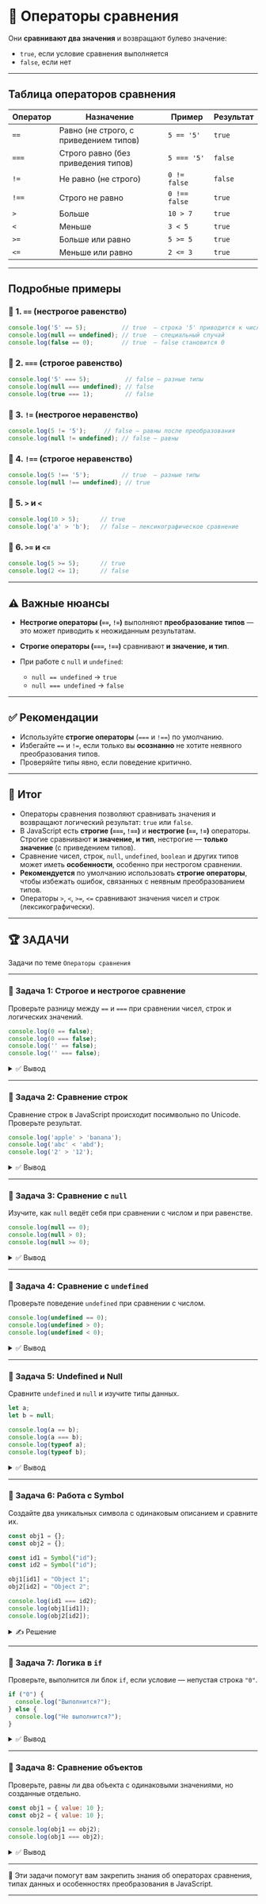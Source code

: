 # 📌 Операторы сравнения

Они **сравнивают два значения** и возвращают булево значение:

* `true`, если условие сравнения выполняется
* `false`, если нет

---

## Таблица операторов сравнения

| Оператор | Назначение                             | Пример        | Результат |
| -------- | -------------------------------------- | ------------- | --------- |
| `==`     | Равно (не строго, с приведением типов) | `5 == '5'`    | `true`    |
| `===`    | Строго равно (без приведения типов)    | `5 === '5'`   | `false`   |
| `!=`     | Не равно (не строго)                   | `0 != false`  | `false`   |
| `!==`    | Строго не равно                        | `0 !== false` | `true`    |
| `>`      | Больше                                 | `10 > 7`      | `true`    |
| `<`      | Меньше                                 | `3 < 5`       | `true`    |
| `>=`     | Больше или равно                       | `5 >= 5`      | `true`    |
| `<=`     | Меньше или равно                       | `2 <= 3`      | `true`    |

---

## Подробные примеры

### 🔹 1. `==` (нестрогое равенство)

```javascript
console.log('5' == 5);          // true  — строка '5' приводится к числу
console.log(null == undefined); // true  — специальный случай
console.log(false == 0);        // true  — false становится 0
```

### 🔹 2. `===` (строгое равенство)

```javascript
console.log('5' === 5);          // false — разные типы
console.log(null === undefined); // false
console.log(true === 1);         // false
```

### 🔹 3. `!=` (нестрогое неравенство)

```javascript
console.log(5 != '5');     // false — равны после преобразования
console.log(null != undefined); // false — равны
```

### 🔹 4. `!==` (строгое неравенство)

```javascript
console.log(5 !== '5');         // true  — разные типы
console.log(null !== undefined); // true
```

### 🔹 5. `>` и `<`

```javascript
console.log(10 > 5);      // true
console.log('a' > 'b');   // false — лексикографическое сравнение
```

### 🔹 6. `>=` и `<=`

```javascript
console.log(5 >= 5);      // true
console.log(2 <= 1);      // false
```

---

## ⚠️ Важные нюансы

* **Нестрогие операторы (`==`, `!=`)** выполняют **преобразование типов** — это может приводить к неожиданным результатам.
* **Строгие операторы (`===`, `!==`)** сравнивают **и значение, и тип**.
* При работе с `null` и `undefined`:

    * `null == undefined` → `true`
    * `null === undefined` → `false`

---

## ✅ Рекомендации

* Используйте **строгие операторы** (`===` и `!==`) по умолчанию.
* Избегайте `==` и `!=`, если только вы **осознанно** не хотите неявного преобразования типов.
* Проверяйте типы явно, если поведение критично.

---

## 🎯 Итог

* Операторы сравнения позволяют сравнивать значения и возвращают логический результат: `true` или `false`.
* В JavaScript есть **строгие (`===`, `!==`)** и **нестрогие (`==`, `!=`)** операторы.
  Строгие сравнивают **и значение, и тип**, нестрогие — **только значение** (с приведением типов).
* Сравнение чисел, строк, `null`, `undefined`, `boolean` и других типов может иметь **особенности**, особенно при нестрогом сравнении.
* **Рекомендуется** по умолчанию использовать **строгие операторы**, чтобы избежать ошибок, связанных с неявным преобразованием типов.
* Операторы `>`, `<`, `>=`, `<=` сравнивают значения чисел и строк (лексикографически).

---

## 🏆 ЗАДАЧИ

Задачи по теме `Операторы сравнения`

---

### 📌 Задача 1: Строгое и нестрогое сравнение

Проверьте разницу между `==` и `===` при сравнении чисел, строк и логических значений.

```javascript
console.log(0 == false);  
console.log(0 === false); 
console.log('' == false); 
console.log('' === false);
```

<details>
<summary>✅ Вывод</summary>

```javascript
console.log(0 == false);   // true — false преобразуется в 0
console.log(0 === false);  // false — типы разные (number и boolean)
console.log('' == false);  // true — пустая строка приводится к false
console.log('' === false); // false — типы разные
```

`==` выполняет приведение типов, `===` — нет.

</details>

---

### 📌 Задача 2: Сравнение строк

Сравнение строк в JavaScript происходит посимвольно по Unicode. Проверьте результат.

```javascript
console.log('apple' > 'banana'); 
console.log('abc' < 'abd');      
console.log('2' > '12');         
```

<details>
<summary>✅ Вывод</summary>

```javascript
console.log('apple' > 'banana'); // false — 'a' < 'b'
console.log('abc' < 'abd');      // true  — 'c' < 'd'
console.log('2' > '12');         // true  — '2' > '1' при лексикографическом сравнении
```

Строки сравниваются не как числа, а как последовательность символов.

</details>

---

### 📌 Задача 3: Сравнение с `null`

Изучите, как `null` ведёт себя при сравнении с числом и при равенстве.

```javascript
console.log(null == 0);  
console.log(null > 0);   
console.log(null >= 0);  
```

<details>
<summary>✅ Вывод</summary>

```javascript
console.log(null == 0);  // false — null равен только undefined
console.log(null > 0);   // false — null преобразуется в 0, но 0 > 0 — false
console.log(null >= 0);  // true  — 0 >= 0 — true
```

Поведение `null` в сравнении и равенстве отличается — это часто вызывает ошибки.

</details>

---

### 📌 Задача 4: Сравнение с `undefined`

Проверьте поведение `undefined` при сравнении с числом.

```javascript
console.log(undefined == 0);  
console.log(undefined > 0);   
console.log(undefined < 0);   
```

<details>
<summary>✅ Вывод</summary>

```javascript
console.log(undefined == 0);  // false — undefined равен только null
console.log(undefined > 0);   // false — undefined → NaN → сравнение с числом = false
console.log(undefined < 0);   // false — то же самое
```

`undefined` при сравнении с числами превращается в `NaN`, а `NaN` не даёт true ни в одном сравнении.

</details>

---

### 📌 Задача 5: Undefined и Null

Сравните `undefined` и `null` и изучите типы данных.

```javascript
let a;
let b = null;

console.log(a == b);  
console.log(a === b); 
console.log(typeof a); 
console.log(typeof b); 
```

<details>
<summary>✅ Вывод</summary>

```javascript
console.log(a == b);    // true — оба считаются "пустыми"
console.log(a === b);   // false — типы разные
console.log(typeof a);  // "undefined"
console.log(typeof b);  // "object" — историческая особенность JavaScript
```

`null` и `undefined` равны только при нестрогом сравнении. `typeof null` — "object".

</details>

---

### 📌 Задача 6: Работа с Symbol

Создайте два уникальных символа с одинаковым описанием и сравните их.

```javascript
const obj1 = {};
const obj2 = {};

const id1 = Symbol("id");
const id2 = Symbol("id");

obj1[id1] = "Object 1";
obj2[id2] = "Object 2";

console.log(id1 === id2); 
console.log(obj1[id1]);   
console.log(obj2[id2]);   
```

<details>
<summary>✍ Решение</summary>

```javascript
console.log(id1 === id2); // false — Symbol всегда уникален
console.log(obj1[id1]);   // "Object 1"
console.log(obj2[id2]);   // "Object 2"
```

Даже с одинаковым описанием, `Symbol("id") !== Symbol("id")`.

</details>

---

### 📌 Задача 7: Логика в `if`

Проверьте, выполнится ли блок `if`, если условие — непустая строка `"0"`.

```javascript
if ("0") {
  console.log("Выполнится?");
} else {
  console.log("Не выполнится?");
}
```

<details>
<summary>✅ Вывод</summary>

```javascript
// Выполнится
```

Непустая строка `"0"` — **truthy**, значит `if` сработает.

</details>

---

### 📌 Задача 8: Сравнение объектов

Проверьте, равны ли два объекта с одинаковыми значениями, но созданные отдельно.

```javascript
const obj1 = { value: 10 };
const obj2 = { value: 10 };

console.log(obj1 == obj2);  
console.log(obj1 === obj2); 
```

<details>
<summary>✅ Вывод</summary>

```javascript
console.log(obj1 == obj2);  // false — разные ссылки в памяти
console.log(obj1 === obj2); // false — идентичное поведение
```

Объекты сравниваются **по ссылке**, а не по содержимому.

</details>

---

🎉 Эти задачи помогут вам закрепить знания об операторах сравнения, типах данных и особенностях преобразования в JavaScript.

---



